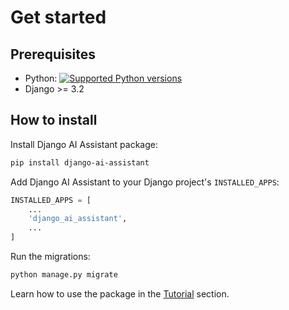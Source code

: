 # Get started

## Prerequisites

- Python: <a href="https://pypi.org/project/django-ai-assistant" target="_blank"><img src="https://img.shields.io/pypi/pyversions/django-ai-assistant.svg?color=%2334D058" alt="Supported Python versions"></a>
- Django >= 3.2

## How to install

Install Django AI Assistant package:

```bash
pip install django-ai-assistant
```

Add Django AI Assistant to your Django project's `INSTALLED_APPS`:

```python title="myproject/settings.py"
INSTALLED_APPS = [
    ...
    'django_ai_assistant',
    ...
]
```

Run the migrations:

```bash
python manage.py migrate
```

Learn how to use the package in the [Tutorial](tutorial.md) section.
